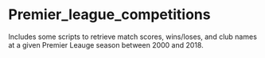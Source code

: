 # Premier_league_competitions
Includes some scripts to retrieve match scores, wins/loses, and club names at a given Premier Leauge season between 2000 and 2018.

